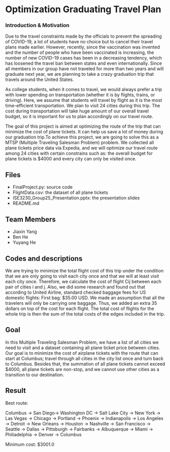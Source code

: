 # Optimization Graduating Travel Plan

### Introduction & Motivation
  Due to the travel constraints made by the officials to prevent the spreading of COVID-19, a lot of students have no choice but to cancel their travel plans made earlier. However, recently, since the vaccination was invented and the number of people who have been vaccinated is increasing, the number of new COVID-19 cases has been in a decreasing tendency, which has loosened the travel ban between states and even internationally. Since all members in our group have not traveled for more than two years and will graduate next year, we are planning to take a crazy graduation trip that travels around the United States.   
     
  As college students, when it comes to travel, we would always prefer a trip with lower spending on transportation (whether it is by flights, trains, or driving). Here, we assume that students will travel by flight as it is the most time-efficient transportation. We plan to visit 24 cities during this trip. The cost during transportation will take huge amount of our overall travel budget, so it is important for us to plan accordingly on our travel route.   
     
  The goal of this project is aimed at optimizing the route of the trip that can minimize the cost of plane tickets. It can help us save a lot of money during our graduation trip.To achieve this project, we are going to solve this as a MTSP (Multiple Traveling Salesman Problem) problem. We collected all plane tickets price data via Expedia, and we will optimize our travel route among 24 cities with certain constrains such as: the overall budget for plane tickets is $4000 and every city can only be visited once.   

## Files
- FinalProject.py: source code
- FlightData.csv: the dataset of all plane tickets
- ISE3230_Group25_Presentation.pptx: the presentation slides
- README.md

## Team Members
- Jiaxin Yang
- Ben He
- Yuyang He

## Codes and descriptions
We are trying to minimize the total flight cost of this trip under the condition that we are only going to visit each city once and that we will at least visit each city once. Therefore, we calculate the cost of flight Cij  between each pair of cities i and j. Also, we did some research and found out that according to United Airline, standard checked baggage fees for US domestic flights: First bag: $35.00 USD. We made an assumption that all the travelers will only be carrying one baggage. Thus, we added an extra 35 dollars on top of the cost for each flight. The total cost of flights for the whole trip is then the sum of the total costs of the edges included in the trip.

## Goal
In this Multiple Traveling Salesman Problem, we have a list of all cities we need to visit and a dataset containing all plane ticket price between cities. Our goal is to minimize the cost of airplane tickets with the route that can start at Columbus; travel through all cities in the city list once and turn back to Columbus. Besides that, the summation of all plane tickets cannot exceed $4000, all plane tickets are non-stop, and we cannot use other cities as a transition to our destination.

## Result
Best route:   

Columbus -> San Diego-> Washington DC -> Salt Lake City -> New York -> Las Vegas -> Chicago -> Portland -> Phoenix -> Indianapolis -> Los Angeles -> Detroit -> New Orleans -> Houston -> Nashville -> San Francisco -> Seattle -> Dallas -> Pittsburgh -> Fairbanks -> Albuquerque -> Miami -> Philiadelphia -> Denver -> Columbus    

Minimum cost: $3001.0    
